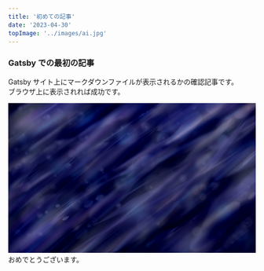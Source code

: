 ```yaml
---
title: '初めての記事'
date: '2023-04-30'
topImage: '../images/ai.jpg'
---
```


### Gatsby での最初の記事

Gatsby サイト上にマークダウンファイルが表示されるかの確認記事です。  
ブラウザ上に表示されれば成功です。    
 
![テスト画像](../images/ai.jpg)
おめでとうございます。